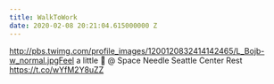 ```yaml
---
title: WalkToWork
date: 2020-02-08 20:21:04.615000000 Z
---
```


 http://pbs.twimg.com/profile_images/1200120832414142465/L_Bojb-w_normal.jpgFeel a little 🤢 @ Space Needle Seattle Center Rest https://t.co/wYfM2Y8uZZ